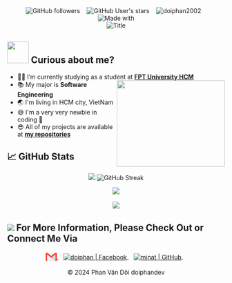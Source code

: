 <div align="center">
  <img alt="GitHub followers" src="https://img.shields.io/github/followers/doiphan2002?style=social"> &nbsp;&nbsp; 
  <img alt="GitHub User's stars" src="https://img.shields.io/github/stars/doiphan2002?style=social"> &nbsp;&nbsp; 
  <img src="https://komarev.com/ghpvc/?username=doiphan2002&label=Profile%20views&color=brightgreen&style=flat" alt="doiphan2002"/> &nbsp;&nbsp; 
  <img src="https://img.shields.io/badge/Made%20with-Markdown-1f425f.svg" alt="Made with"/>
</div>

<div align="center">
  <img src="https://readme-typing-svg.herokuapp.com?font=Architects+Daughter&color=%2338C2FF&size=50&center=true&vCenter=true&height=60&width=600&lines=Hii!+I'm+doiphandev;Phan+Van+Doi..;Eager+to+learn+and+grow!;Welcome+to+my+profile!" alt="Title"></img>
</div>

## <img src="https://raw.githubusercontent.com/nixin72/nixin72/master/wave.gif" width="50px" height="50px"></img> Curious about me?

- 👨‍💻 I’m currently studying as a student at [**FPT University HCM**](https://hcmuni.fpt.edu.vn/)<img src="https://media4.giphy.com/media/v1.Y2lkPTc5MGI3NjExMXMyMnE5a3EwMHV4OWpkOW02d3cyaGwwYXI4bmphcHd5cjFiaGI3dSZlcD12MV9pbnRlcm5hbF9naWZfYnlfaWQmY3Q9Zw/13HBDT4QSTpveU/giphy.webp" width="250" height="200" align="right"/>
- 📚 My major is **Software Engineering**
- 🌏 I'm living in HCM city, VietNam
- 😅 I'm a very very newbie in coding 🐧
- 😎 All of my projects are available at [**my repositories**](https://github.com/doiphan2002?tab=repositories)

## 📈  GitHub Stats

<p align="center">
  <img height="150em" src="https://github-readme-stats.vercel.app/api/top-langs/?username=doiphan2002&show_icons=true&theme=tokyonight&hide_border=true&show=reviews"/>
  <img height="150em" src="https://github-readme-stats.vercel.app/api/?username=doiphan2002&theme=tokyonight&hide_border=true&date_format=j%2Fn%5B%2FY%5D" alt="GitHub Streak"/>
  <div align="center">
    <img src="http://github-readme-streak-stats.herokuapp.com?user=doiphan2002&ayout=compact&hide_border=true&theme=tokyonight&cache_seconds=86400&hide=html,css,scss,handlebars" />
  </div>
</p>

<p align="center">
  <img src="https://readme-typing-svg.herokuapp.com?font=Fira+Code&weight=500&size=22&duration=2000&pause=1000&width=435&lines=Thanks+for+watching+my+profile!">
</p>

## <img src='https://raw.githubusercontent.com/ShahriarShafin/ShahriarShafin/main/Assets/handshake.gif' width="5%"> For More Information, Please Check Out or Connect Me Via

<p align="center">
  <a href="mailto:phanvangioi1361@gmail.com" >
    <img align="center" alt="doiphan | Gmail" width="26px" src="https://github.com/SatYu26/SatYu26/blob/master/Assets/Gmail.svg" />
  </a> &nbsp;&nbsp;
  
  <a href="https://www.facebook.com/profile.php?id=100006956654802" target="_blank">
      <img align="center" alt="doiphan | Facebook" width="24px" src="https://upload.wikimedia.org/wikipedia/en/thumb/0/04/Facebook_f_logo_%282021%29.svg/100px-Facebook_f_logo_%282021%29.svg.png" />
  </a> &nbsp;&nbsp;
  
  <a href="https://profile-summary-for-github.herokuapp.com/user/doiphan2002" target="_blank">
    <img align="center" alt="minat | GitHub" width="26px" src="https://upload.wikimedia.org/wikipedia/commons/thumb/a/ae/Github-desktop-logo-symbol.svg/1024px-Github-desktop-logo-symbol.svg.png" />
  </a> &nbsp;&nbsp;
</p> 

<div align="center">
  &copy; 2024 Phan Văn Dõi doiphandev  
</div>



